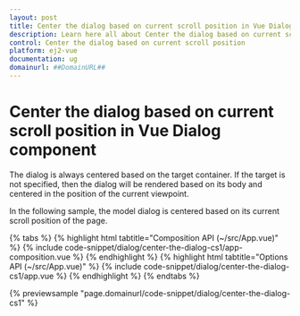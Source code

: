 ```yaml
---
layout: post
title: Center the dialog based on current scroll position in Vue Dialog component | Syncfusion
description: Learn here all about Center the dialog based on current scroll position in Syncfusion Vue Dialog component of Syncfusion Essential JS 2 and more.
control: Center the dialog based on current scroll position 
platform: ej2-vue
documentation: ug
domainurl: ##DomainURL##
---
```


# Center the dialog based on current scroll position in Vue Dialog component

The dialog is always centered based on the target container. If the target is not specified, then the dialog will be rendered based on its body and centered in the position of the current viewpoint.

In the following sample, the model dialog is centered based on its current scroll position of the page.

{% tabs %}
{% highlight html tabtitle="Composition API (~/src/App.vue)" %}
{% include code-snippet/dialog/center-the-dialog-cs1/app-composition.vue %}
{% endhighlight %}
{% highlight html tabtitle="Options API (~/src/App.vue)" %}
{% include code-snippet/dialog/center-the-dialog-cs1/app.vue %}
{% endhighlight %}
{% endtabs %}
        
{% previewsample "page.domainurl/code-snippet/dialog/center-the-dialog-cs1" %}